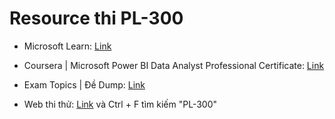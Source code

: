 # Resource thi PL-300

- Microsoft Learn: [Link](https://learn.microsoft.com/en-us/training/powerplatform/power-bi)

- Coursera | Microsoft Power BI Data Analyst Professional Certificate: [Link](https://www.coursera.org/professional-certificates/microsoft-power-bi-data-analyst)

- Exam Topics | Đề Dump: [Link](https://www.examtopics.com/exams/microsoft/pl-300/)

- Web thi thử: [Link](https://www.examprepper.co/exams) và Ctrl + F tìm kiếm "PL-300"
